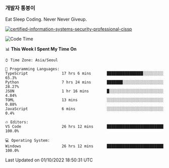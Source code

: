 ### 개발자 통붕이
Eat Sleep Coding.
Never Never Giveup.

[![certified-information-systems-security-professional-cissp](https://user-images.githubusercontent.com/44606727/157613689-acd84ec6-5f8f-4e79-89d9-a8d51f033634.png)](https://www.credly.com/badges/f394a010-85a0-450b-9136-8043af01d71c/public_url)

<!--START_SECTION:waka-->
![Code Time](http://img.shields.io/badge/Code%20Time-1%2C143%20hrs%2023%20mins-blue)

📊 **This Week I Spent My Time On** 

```text
⌚︎ Time Zone: Asia/Seoul

💬 Programming Languages: 
TypeScript               17 hrs 6 mins       ████████████████░░░░░░░░░   65.3% 
Python                   7 hrs 24 mins       ███████░░░░░░░░░░░░░░░░░░   28.27% 
JSON                     1 hr 16 mins        █░░░░░░░░░░░░░░░░░░░░░░░░   4.84% 
TOML                     13 mins             ░░░░░░░░░░░░░░░░░░░░░░░░░   0.88% 
JavaScript               6 mins              ░░░░░░░░░░░░░░░░░░░░░░░░░   0.4%

🔥 Editors: 
VS Code                  26 hrs 12 mins      █████████████████████████   100.0%

💻 Operating System: 
Windows                  26 hrs 12 mins      █████████████████████████   100.0%

```


 Last Updated on 01/10/2022 18:50:31 UTC
<!--END_SECTION:waka-->
